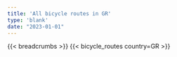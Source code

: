 ```yaml
---
title: 'All bicycle routes in GR'
type: 'blank'
date: "2023-01-01"
---
```


{{< breadcrumbs >}}
{{< bicycle_routes country=GR >}}
